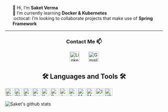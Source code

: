 <ul style="list-style: none;">
<li>👋 Hi,  I’m <strong>Saket Verma</strong></li>
<li>🌱 I’m currently learning <strong>Docker & Kubernetes</strong></li>
<li>:octocat: I’m looking to collaborate projects that make use of <strong>Spring Framework</strong></li>  
</ul>

---

<div align="center">
<h3>Contact Me 📫</h3>
  <p align="center">
  <a href="https://in.linkedin.com/in/saket-verma37"><img width="32px" alt="LinkedIn" title="LinkedIn" src="https://raw.githubusercontent.com/rahuldkjain/github-profile-readme-generator/master/src/images/icons/Social/linked-in-alt.svg"/></a>
  &#8287;&#8287;&#8287;&#8287;&#8287;
   <a href="mailto:saketverma.official@gmail.com"><img width="32px" alt="Gmail" title="Gmail" src="https://img.icons8.com/doodle/48/000000/gmail-new.png"/></a>
</p>  
</div>
  


<h2 align="center"> 🛠️ Languages and Tools 🛠️</h2>
<p>
  <a href="#"><img alt="Git" src="https://img.shields.io/badge/Git-F05033.svg?logo=git&logoColor=white" height="25" ></a>
  <a href="#"><img alt="GitHub Pages" src="https://img.shields.io/badge/GitHub%20Pages-327FC7.svg?logo=github&logoColor=white" height="25"></a>
  <a href="#"><img alt="Docker" src="https://img.shields.io/badge/Docker-2CA5E0?style=for-the-badge&logo=docker&logoColor=white" height="25"></a>
   <a href="#"><img alt="Kubernetes" src="https://img.shields.io/badge/kubernetes-326ce5.svg?&style=for-the-badge&logo=kubernetes&logoColor=white" height="25"></a>
     <a href="#"><img alt="Kafka" src="https://img.shields.io/badge/Apache_Kafka-231F20?style=for-the-badge&logo=apache-kafka&logoColor=white" height="25"></a>
  <a href="#"><img alt="Spring Boot" src="https://img.shields.io/badge/Spring_Boot-F2F4F9?style=for-the-badge&logo=spring-boot" height="25"></a>
  <a href="#"><img alt="Java" src="https://img.shields.io/badge/Java-ED8B00?style=for-the-badge&logo=java&logoColor=white" height="25"></a>
  <a href="#"><img alt="JavaScript" src="https://img.shields.io/badge/JavaScript-323330?style=for-the-badge&logo=javascript&logoColor=F7DF1E" height="25"></a>
    <a href="#"><img alt="MongoDB" src="https://img.shields.io/badge/MongoDB-4EA94B?style=for-the-badge&logo=mongodb&logoColor=white" height="25"></a>
  <a href="#"><img alt="MySql" src="https://img.shields.io/badge/MySQL-005C84?style=for-the-badge&logo=mysql&logoColor=white" height="25"></a>
  <a href="#"><img alt="Intellij Idea" src="https://img.shields.io/badge/IntelliJ_IDEA-000000.svg?style=for-the-badge&logo=intellij-idea&logoColor=white" height="25"></a>
    <a href="#"><img alt="VS Code" src="https://img.shields.io/badge/VSCode-0078D4?style=for-the-badge&logo=visual%20studio%20code&logoColor=white" height="25"></a>
</p> 

  
![Saket's github stats](https://github-readme-stats.vercel.app/api?username=illuvium37&show_icons=true&theme=radical)
  
  

<!---
illuvium37/illuvium37 is a ✨ special ✨ repository because its `README.md` (this file) appears on your GitHub profile.
You can click the Preview link to take a look at your changes.
--->
